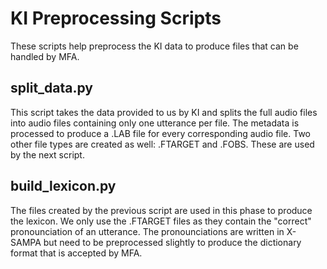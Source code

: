 # KI Preprocessing Scripts

These scripts help preprocess the KI data to produce files that can be handled by MFA.

## split_data.py
This script takes the data provided to us by KI and splits the full audio files into audio files containing only one utterance per file. The metadata is processed to produce a .LAB file for every corresponding audio file. Two other file types are created as well: .FTARGET and .FOBS. These are used by the next script.

## build_lexicon.py
The files created by the previous script are used in this phase to produce the lexicon. We only use the .FTARGET files as they contain the "correct" pronounciation of an utterance. The pronounciations are written in X-SAMPA but need to be preprocessed slightly to produce the dictionary format that is accepted by MFA.
